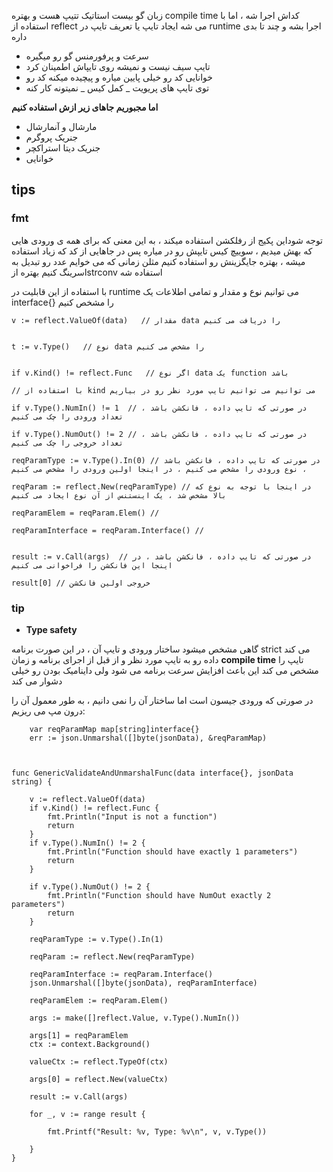
زبان گو بیست استاتیک تتیپ هست و بهتره compile time  کداش اجرا شه ، اما با استفاده از reflect می شه ایجاد تایپ یا تعریف تایپ در runtime  اجرا بشه و چند تا بدی داره 

+ سرعت و پرفورمنس گو رو میگیره
+ تایپ سیف نیست و نمیشه روی تایپاش اطمینان کرد
+ خوانایی کد رو خیلی پایین میاره و پیچیده میکنه کد رو
+ توی تایپ های پریویت _ کمل کیس _ نمیتونه کار کنه

**اما مجبوریم جاهای زیر ازش استفاده کنیم**

+ مارشال و آنمارشال
+ جنریک پروگرم
+ جنریک دیتا استراکچر
+ خوانایی


## tips

### fmt

توجه شوداین پکیج از رفلکشن استفاده میکند ، به این معنی که برای همه ی ورودی هایی که بهش میدیم ، سوییچ کیس تایپش رو در میاره پس در جاهایی از کد که زیاد استفاده میشه ، بهتره جایگزینش رو استفاده کنیم
مثلن زمانی که می خوایم عدد رو تبدیل به اسرینگ کنیم بهتره ازstrconv استفاده شه



با استفاده از این قابلیت در runtime  می توانیم نوع و مقدار و تمامی اطلاعات یک interface{}  را مشخص کنیم


    v := reflect.ValueOf(data)   // مقدار data را دریافت می کنیم


    t := v.Type()   // نوع data را مشخص می کنیم


    if v.Kind() != reflect.Func   // اگر نوع data یک function باشد

    // با استفاده از kind می توانیم می توانیم تایپ مورد نظر رو در بیاریم

    if v.Type().NumIn() != 1  // در صورتی که تایپ داده ، فانکشن باشد ، تعداد ورودی را چک می کنیم

    if v.Type().NumOut() != 2 // در صورتی که تایپ داده ، فانکشن باشد ، تعداد خروجی را چک می کنیم

    reqParamType := v.Type().In(0) // در صورتی که تایپ داده ، فانکشن باشد ، نوع ورودی را مشخص می کنیم ، در اینجا اولین ورودی را مشخص می کنیم

    reqParam := reflect.New(reqParamType) // در اینجا با توجه به نوع که بالا مشخص شد ، یک اینستنس از آن نوع ایجاد می کنیم

    reqParamElem = reqParam.Elem() //  

    reqParamInterface = reqParam.Interface() //  


    result := v.Call(args)  // در صورتی که تایپ داده ، فانکشن باشد ، در اینجا این فانکشن را فراخوانی می کنیم

    result[0] // خروجی اولین فانکشن

### tip

+ **Type safety**

گاهی مشخص میشود ساختار ورودی و تایپ آن ، در این صورت  برنامه strict می کند داده رو به تایپ مورد نظر و از قبل از اجرای برنامه و زمان **compile time**  تایپ را مشخص می کند این باعث افزایش سرعت برنامه می شود ولی داینامیک بودن رو خیلی دشوار می کند



در صورتی که ورودی جیسون است اما ساختار آن را نمی دانیم ، به طور معمول آن را درون مپ می ریزیم:


    	var reqParamMap map[string]interface{}
	    err := json.Unmarshal([]byte(jsonData), &reqParamMap)







```


func GenericValidateAndUnmarshalFunc(data interface{}, jsonData string) {

	v := reflect.ValueOf(data)
	if v.Kind() != reflect.Func {
		fmt.Println("Input is not a function")
		return
	}
	if v.Type().NumIn() != 2 {
		fmt.Println("Function should have exactly 1 parameters")
		return
	}

	if v.Type().NumOut() != 2 {
		fmt.Println("Function should have NumOut exactly 2 parameters")
		return
	}

	reqParamType := v.Type().In(1)

	reqParam := reflect.New(reqParamType)

	reqParamInterface := reqParam.Interface()
	json.Unmarshal([]byte(jsonData), reqParamInterface)

	reqParamElem := reqParam.Elem()

	args := make([]reflect.Value, v.Type().NumIn())

	args[1] = reqParamElem
	ctx := context.Background()

	valueCtx := reflect.TypeOf(ctx)

	args[0] = reflect.New(valueCtx)

	result := v.Call(args)

	for _, v := range result {

		fmt.Printf("Result: %v, Type: %v\n", v, v.Type())

	}
}


```